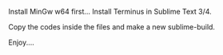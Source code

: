 Install MinGw w64 first...
Install Terminus in Sublime Text 3/4.

Copy the codes inside the files and make a new sublime-build.

Enjoy....

